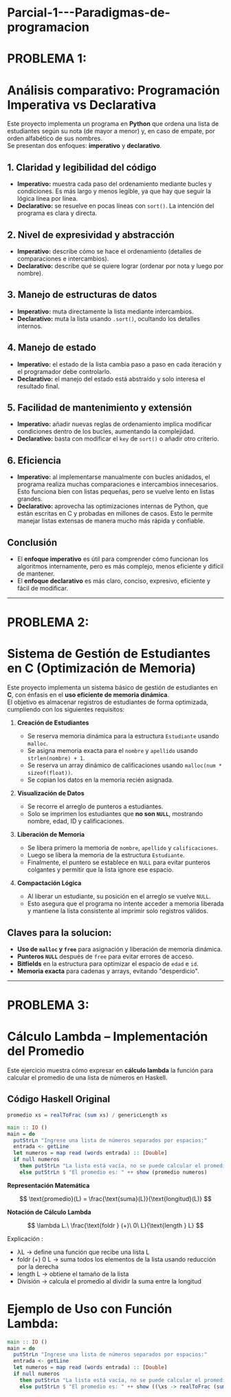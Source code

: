 # Parcial-1---Paradigmas-de-programacion
# PROBLEMA 1:
# Análisis comparativo: Programación Imperativa vs Declarativa

Este proyecto implementa un programa en **Python** que ordena una lista de estudiantes según su nota (de mayor a menor) y, en caso de empate, por orden alfabético de sus nombres.  
Se presentan dos enfoques: **imperativo** y **declarativo**.


##  1. Claridad y legibilidad del código
- **Imperativo:** muestra cada paso del ordenamiento mediante bucles y condiciones. Es más largo y menos legible, ya que hay que seguir la lógica línea por línea.  
- **Declarativo:** se resuelve en pocas líneas con `sort()`. La intención del programa es clara y directa.  


##  2. Nivel de expresividad y abstracción
- **Imperativo:** describe cómo se hace el ordenamiento (detalles de comparaciones e intercambios).  
- **Declarativo:** describe qué se quiere lograr (ordenar por nota y luego por nombre).  


##  3. Manejo de estructuras de datos
- **Imperativo:** muta directamente la lista mediante intercambios.  
- **Declarativo:** muta la lista usando `.sort()`, ocultando los detalles internos.  


##  4. Manejo de estado
- **Imperativo:** el estado de la lista cambia paso a paso en cada iteración y el programador debe controlarlo.  
- **Declarativo:** el manejo del estado está abstraído y solo interesa el resultado final.  


## 5. Facilidad de mantenimiento y extensión
- **Imperativo:** añadir nuevas reglas de ordenamiento implica modificar condiciones dentro de los bucles, aumentando la complejidad.  
- **Declarativo:** basta con modificar el `key` de `sort()` o añadir otro criterio.  


##  6. Eficiencia
- **Imperativo:** al implementarse manualmente con bucles anidados, el programa realiza muchas comparaciones e intercambios innecesarios. Esto funciona bien con listas pequeñas, pero se vuelve lento en listas grandes.  
- **Declarativo:** aprovecha las optimizaciones internas de Python, que están escritas en C y probadas en millones de casos. Esto le permite manejar listas extensas de manera mucho más rápida y confiable.  


##  Conclusión
- El **enfoque imperativo** es útil para comprender cómo funcionan los algoritmos internamente, pero es más complejo, menos eficiente y difícil de mantener.  
- El **enfoque declarativo** es más claro, conciso, expresivo, eficiente y fácil de modificar.  

---

# PROBLEMA 2:
# Sistema de Gestión de Estudiantes en C (Optimización de Memoria)

Este proyecto implementa un sistema básico de gestión de estudiantes en **C**, con énfasis en el **uso eficiente de memoria dinámica**.  
El objetivo es almacenar registros de estudiantes de forma optimizada, cumpliendo con los siguientes requisitos:  

1. **Creación de Estudiantes**  
   - Se reserva memoria dinámica para la estructura `Estudiante` usando `malloc`.  
   - Se asigna memoria exacta para el `nombre` y `apellido` usando `strlen(nombre) + 1`.  
   - Se reserva un array dinámico de calificaciones usando `malloc(num * sizeof(float))`.  
   - Se copian los datos en la memoria recién asignada.

2. **Visualización de Datos**  
   - Se recorre el arreglo de punteros a estudiantes.  
   - Solo se imprimen los estudiantes que **no son `NULL`**, mostrando nombre, edad, ID y calificaciones.  

3. **Liberación de Memoria**  
   - Se libera primero la memoria de `nombre`, `apellido` y `calificaciones`.  
   - Luego se libera la memoria de la estructura `Estudiante`.  
   - Finalmente, el puntero se establece en `NULL` para evitar punteros colgantes y permitir que la lista ignore ese espacio.

4. **Compactación Lógica**  
   - Al liberar un estudiante, su posición en el arreglo se vuelve `NULL`.  
   - Esto asegura que el programa no intente acceder a memoria liberada y mantiene la lista consistente al imprimir solo registros válidos.

##  Claves para la solucion:
- **Uso de `malloc` y `free`** para asignación y liberación de memoria dinámica.  
- **Punteros `NULL`** después de `free` para evitar errores de acceso.  
- **Bitfields** en la estructura para optimizar el espacio de `edad` e `id`.  
- **Memoria exacta** para cadenas y arrays, evitando "desperdicio".

---

# PROBLEMA 3: 
# Cálculo Lambda – Implementación del Promedio

Este ejercicio muestra cómo expresar en **cálculo lambda** la función para calcular el promedio de una lista de números en Haskell.


## Código Haskell Original

```haskell
promedio xs = realToFrac (sum xs) / genericLength xs

main :: IO ()
main = do
  putStrLn "Ingrese una lista de números separados por espacios:"
  entrada <- getLine
  let numeros = map read (words entrada) :: [Double]
  if null numeros
    then putStrLn "La lista está vacía, no se puede calcular el promedio."
    else putStrLn $ "El promedio es: " ++ show (promedio numeros)
```
**Representación Matemática**

$$
\text{promedio}(L) = \frac{\text{suma}(L)}{\text{longitud}(L)}
$$

**Notación de Cálculo Lambda**

$$
\lambda L.\ \frac{\text{foldr } (+)\ 0\ L}{\text{length } L}
$$

Explicación :
- λL → define una función que recibe una lista L
- foldr (+) 0 L → suma todos los elementos de la lista usando reducción por la derecha
- length L → obtiene el tamaño de la lista
- División → calcula el promedio al dividir la suma entre la longitud

# Ejemplo de Uso con Función Lambda:
```haskell
main :: IO ()
main = do
  putStrLn "Ingrese una lista de números separados por espacios:"
  entrada <- getLine
  let numeros = map read (words entrada) :: [Double]
  if null numeros
    then putStrLn "La lista está vacía, no se puede calcular el promedio."
    else putStrLn $ "El promedio es: " ++ show ((\xs -> realToFrac (sum xs) / genericLength xs) numeros)
```
